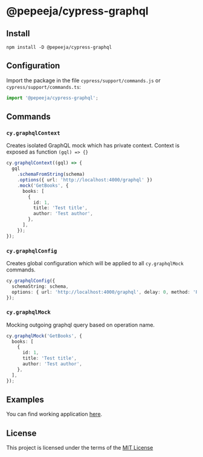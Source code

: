 # @pepeeja/cypress-graphql

## Install

```shell
npm install -D @pepeeja/cypress-graphql
```

## Configuration

Import the package in the file `cypress/support/commands.js` or `cypress/support/commands.ts`:

```ts
import '@pepeeja/cypress-graphql';
```

## Commands

### `cy.graphqlContext`

Creates isolated GraphQL mock which has private context. Context is exposed as function `(gql) => {}`

```ts
cy.graphqlContext((gql) => {
  gql
    .schemaFromString(schema)
    .options({ url: 'http://localhost:4000/graphql' })
    .mock('GetBooks', {
      books: [
        {
          id: 1,
          title: 'Test title',
          author: 'Test author',
        },
      ],
    });
});
```

### `cy.graphqlConfig`

Creates global configuration which will be applied to all `cy.graphqlMock` commands.

```ts
cy.graphqlConfig({
  schemaString: schema,
  options: { url: 'http://localhost:4000/graphql', delay: 0, method: 'POST' },
});
```

### `cy.graphqlMock`

Mocking outgoing graphql query based on operation name.

```ts
cy.graphqlMock('GetBooks', {
  books: [
    {
      id: 1,
      title: 'Test title',
      author: 'Test author',
    },
  ],
});
```

## Examples

You can find working application [here](/example).

## License

This project is licensed under the terms of the [MIT License](LICENSE)
